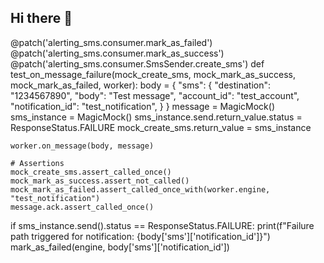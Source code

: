 ## Hi there 👋

<!--
**anshika2101/anshika2101** is a ✨ _special_ ✨ repository because its `README.md` (this file) appears on your GitHub profile.

Here are some ideas to get you started:

- 🔭 I’m currently working on ...
- 🌱 I’m currently learning ...
- 👯 I’m looking to collaborate on ...
- 🤔 I’m looking for help with ...
- 💬 Ask me about ...
- 📫 How to reach me: ...
- 😄 Pronouns: ...
- ⚡ Fun fact: ...
-->
 
 @patch('alerting_sms.consumer.mark_as_failed')
@patch('alerting_sms.consumer.mark_as_success')
@patch('alerting_sms.consumer.SmsSender.create_sms')
def test_on_message_failure(mock_create_sms, mock_mark_as_success, mock_mark_as_failed, worker):
    body = {
        "sms": {
            "destination": "1234567890",
            "body": "Test message",
            "account_id": "test_account",
            "notification_id": "test_notification",
        }
    }
    message = MagicMock()
    sms_instance = MagicMock()
    sms_instance.send.return_value.status = ResponseStatus.FAILURE
    mock_create_sms.return_value = sms_instance

    worker.on_message(body, message)

    # Assertions
    mock_create_sms.assert_called_once()
    mock_mark_as_success.assert_not_called()
    mock_mark_as_failed.assert_called_once_with(worker.engine, "test_notification")
    message.ack.assert_called_once()
if sms_instance.send().status == ResponseStatus.FAILURE:
    print(f"Failure path triggered for notification: {body['sms']['notification_id']}")
    mark_as_failed(engine, body['sms']['notification_id'])
